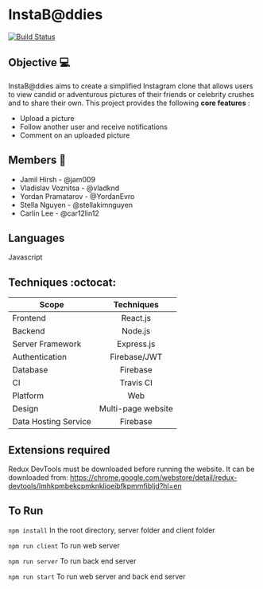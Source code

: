 # InstaB@ddies

[![Build Status](https://travis-ci.com/car12lin12/InstaBaddies.svg?branch=master)](https://travis-ci.com/car12lin12/InstaBaddies)

## Objective :computer:

InstaB@ddies aims to create a simplified Instagram clone that allows users to view candid or adventurous pictures of their friends or celebrity crushes and to share their own. This project provides the following **core features** :

- Upload a picture
- Follow another user and receive notifications
- Comment on an uploaded picture

## Members :bust_in_silhouette:

- Jamil Hirsh - @jam009
- Vladislav Voznitsa - @vladknd
- Yordan Pramatarov - @YordanEvro
- Stella Nguyen - @stellakimnguyen
- Carlin Lee - @car12lin12

## Languages

Javascript

## Techniques :octocat:

| Scope                |     Techniques     |
| -------------------- | :----------------: |
| Frontend             |      React.js      |
| Backend              |      Node.js       |
| Server Framework     |     Express.js     |
| Authentication       |    Firebase/JWT    |
| Database             |      Firebase      |
| CI                   |     Travis CI      |
| Platform             |        Web         |
| Design               | Multi-page website |
| Data Hosting Service |      Firebase      |

## Extensions required

Redux DevTools must be downloaded before running the website. It can be downloaded from: https://chrome.google.com/webstore/detail/redux-devtools/lmhkpmbekcpmknklioeibfkpmmfibljd?hl=en

## To Run

`npm install`
In the root directory, server folder and client folder

`npm run client`
To run web server

`npm run server`
To run back end server

`npm run start`
To run web server and back end server
